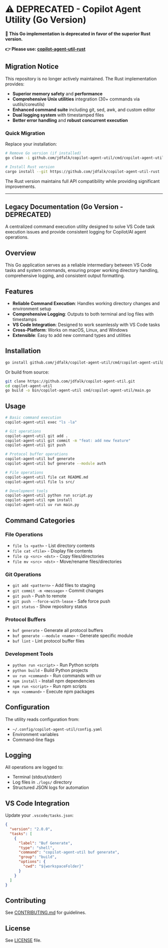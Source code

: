 <!-- file: README.md -->
<!-- version: 2.0.0 -->
<!-- guid: 56b982b3-90bf-4cc0-bd95-168e7d67ee23 -->

# ⚠️ DEPRECATED - Copilot Agent Utility (Go Version)

**🚨 This Go implementation is deprecated in favor of the superior Rust version.**

**👉 Please use: [copilot-agent-util-rust](https://github.com/jdfalk/copilot-agent-util-rust)**

## Migration Notice

This repository is no longer actively maintained. The Rust implementation provides:

- **Superior memory safety** and **performance**
- **Comprehensive Unix utilities** integration (30+ commands via uutils/coreutils)
- **Enhanced command suite** including git, sed, awk, and custom editor
- **Dual logging system** with timestamped files
- **Better error handling** and **robust concurrent execution**

### Quick Migration

Replace your installation:

```bash
# Remove Go version (if installed)
go clean -i github.com/jdfalk/copilot-agent-util/cmd/copilot-agent-util

# Install Rust version
cargo install --git https://github.com/jdfalk/copilot-agent-util-rust
```

The Rust version maintains full API compatibility while providing significant improvements.

---

## Legacy Documentation (Go Version - DEPRECATED)

A centralized command execution utility designed to solve VS Code task execution issues and provide consistent logging for Copilot/AI agent operations.

## Overview

This Go application serves as a reliable intermediary between VS Code tasks and system commands, ensuring proper working directory handling, comprehensive logging, and consistent output formatting.

## Features

- **Reliable Command Execution**: Handles working directory changes and environment setup
- **Comprehensive Logging**: Outputs to both terminal and log files with timestamps
- **VS Code Integration**: Designed to work seamlessly with VS Code tasks
- **Cross-Platform**: Works on macOS, Linux, and Windows
- **Extensible**: Easy to add new command types and utilities

## Installation

```bash
go install github.com/jdfalk/copilot-agent-util/cmd/copilot-agent-util@latest
```

Or build from source:

```bash
git clone https://github.com/jdfalk/copilot-agent-util.git
cd copilot-agent-util
go build -o bin/copilot-agent-util cmd/copilot-agent-util/main.go
```

## Usage

```bash
# Basic command execution
copilot-agent-util exec "ls -la"

# Git operations
copilot-agent-util git add .
copilot-agent-util git commit -m "feat: add new feature"
copilot-agent-util git push

# Protocol buffer operations
copilot-agent-util buf generate
copilot-agent-util buf generate --module auth

# File operations
copilot-agent-util file cat README.md
copilot-agent-util file ls src/

# Development tools
copilot-agent-util python run script.py
copilot-agent-util npm install
copilot-agent-util uv run main.py
```

## Command Categories

### File Operations
- `file ls <path>` - List directory contents
- `file cat <file>` - Display file contents
- `file cp <src> <dst>` - Copy files/directories
- `file mv <src> <dst>` - Move/rename files/directories

### Git Operations
- `git add <pattern>` - Add files to staging
- `git commit -m <message>` - Commit changes
- `git push` - Push to remote
- `git push --force-with-lease` - Safe force push
- `git status` - Show repository status

### Protocol Buffers
- `buf generate` - Generate all protocol buffers
- `buf generate --module <name>` - Generate specific module
- `buf lint` - Lint protocol buffer files

### Development Tools
- `python run <script>` - Run Python scripts
- `python build` - Build Python projects
- `uv run <command>` - Run commands with uv
- `npm install` - Install npm dependencies
- `npm run <script>` - Run npm scripts
- `npx <command>` - Execute npm packages

## Configuration

The utility reads configuration from:
- `~/.config/copilot-agent-util/config.yaml`
- Environment variables
- Command-line flags

## Logging

All operations are logged to:
- Terminal (stdout/stderr)
- Log files in `./logs/` directory
- Structured JSON logs for automation

## VS Code Integration

Update your `.vscode/tasks.json`:

```json
{
  "version": "2.0.0",
  "tasks": [
    {
      "label": "Buf Generate",
      "type": "shell",
      "command": "copilot-agent-util buf generate",
      "group": "build",
      "options": {
        "cwd": "${workspaceFolder}"
      }
    }
  ]
}
```

## Contributing

See [CONTRIBUTING.md](CONTRIBUTING.md) for guidelines.

## License

See [LICENSE](LICENSE) file.
